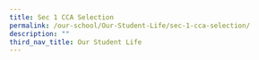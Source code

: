 ```yaml
---
title: Sec 1 CCA Selection
permalink: /our-school/Our-Student-Life/sec-1-cca-selection/
description: ""
third_nav_title: Our Student Life
---
```

